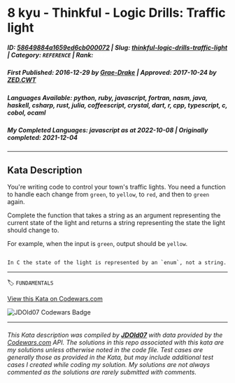 # 8 kyu - Thinkful - Logic Drills: Traffic light

##### **ID**: [58649884a1659ed6cb000072](https://www.codewars.com/kata/58649884a1659ed6cb000072) | **Slug**: [thinkful-logic-drills-traffic-light](https://www.codewars.com/kata/58649884a1659ed6cb000072) | **Category**: `REFERENCE` | **Rank**: <span style="color:white">8 kyu</span>

##### **First Published**: 2016-12-29 ***by*** [Grae-Drake](https://www.codewars.com/users/Grae-Drake) | **Approved**: 2017-10-24 ***by*** [ZED.CWT](https://www.codewars.com/users/ZED.CWT)

##### **Languages Available**: python, ruby, javascript, fortran, nasm, java, haskell, csharp, rust, julia, coffeescript, crystal, dart, r, cpp, typescript, c, cobol, ocaml

##### **My Completed Languages**: javascript ***as at*** 2022-10-08 | **Originally completed**: 2021-12-04

---

## Kata Description


You're writing code to control your town's traffic lights. You need a function to handle each change from `green`, to `yellow`, to `red`, and then to `green` again. 



Complete the function that takes a string as an argument representing the current state of the light and returns a string representing the state the light should change to.



For example, when the input is `green`, output should be `yellow`.



```if:c

In C the state of the light is represented by an `enum`, not a string.

```

---


🏷 `FUNDAMENTALS`


[View this Kata on Codewars.com](https://www.codewars.com/kata/58649884a1659ed6cb000072)

![](https://www.codewars.com/users/jdold07/badges/large "JDOld07 Codewars Badge")

---

###### *This Kata description was compiled by [**JDOld07**](https://tpstech.dev) with data provided by the [Codewars.com](https://www.codewars.com) API.  The solutions in this repo associated with this kata are my solutions unless otherwise noted in the code file.  Test cases are generally those as provided in the Kata, but may include additional test cases I created while coding my solution.  My solutions are not always commented as the solutions are rarely submitted with comments.*
